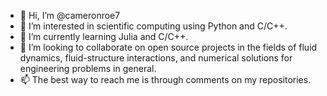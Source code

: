 - 👋 Hi, I’m @cameronroe7
- 👀 I’m interested in scientific computing using Python and C/C++.
- 🌱 I’m currently learning Julia and C/C++.
- 💞️ I’m looking to collaborate on open source projects in the fields of fluid dynamics, fluid-structure interactions, and numerical solutions for engineering problems in general.
- 📫 The best way to reach me is through comments on my repositories. 

<!---
cameronroe7/cameronroe7 is a ✨ special ✨ repository because its `README.md` (this file) appears on your GitHub profile.
You can click the Preview link to take a look at your changes.
--->

